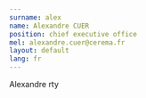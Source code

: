 ```yaml
---
surname: alex
name: Alexandre CUER
position: chief executive office
mel: alexandre.cuer@cerema.fr
layout: default
lang: fr
---
```

Alexandre rty
